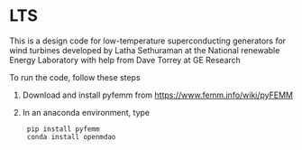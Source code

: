 # LTS
This is a design code for low-temperature superconducting generators for wind turbines developed by Latha Sethuraman at the National renewable Energy Laboratory with help from Dave Torrey at GE Research

To run the code, follow these steps

1. Download and install pyfemm from https://www.femm.info/wiki/pyFEMM
2. In an anaconda environment, type 

        pip install pyfemm
        conda install openmdao